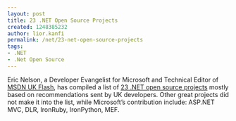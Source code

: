 ```yaml
---
layout: post
title: 23 .NET Open Source Projects
created: 1248385232
author: lior.kanfi
permalink: /net/23-net-open-source-projects
tags:
- .NET
- .Net Open Source
---
```

<p>Eric Nelson, a Developer Evangelist for Microsoft and Technical Editor of <a href="http://msdn.microsoft.com/en-us/aa570311.aspx" target="_blank">MSDN UK  Flash</a>, has compiled a list of <a href="http://geekswithblogs.net/iupdateable/archive/2009/06/19/open-source-framework-and-library-recommendations.aspx" target="_blank">23 .NET open source projects</a> mostly based on recommendations sent by UK developers. Other great projects did not make it into the list, while Microsoft&rsquo;s contribution include: ASP.NET MVC, DLR, IronRuby, IronPython, MEF.</p>
